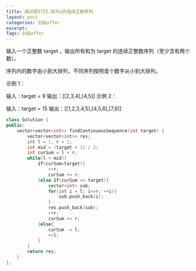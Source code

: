 ```yaml
---
title: 面试题57II.和为s的连续正数序列
layout: post
categories: 剑指offer
excerpt: 
Tags: 剑指offer
---
```


输入一个正整数 target ，输出所有和为 target 的连续正整数序列（至少含有两个数）。

序列内的数字由小到大排列，不同序列按照首个数字从小到大排列。

示例 1：

输入：target = 9
输出：[[2,3,4],[4,5]]
示例 2：

输入：target = 15
输出：[[1,2,3,4,5],[4,5,6],[7,8]]

```c++
class Solution {
public:
    vector<vector<int>> findContinuousSequence(int target) {
        vector<vector<int>> res;
        int l = 1, r = 2;
        int mid = (target + 1) / 2;
        int curSum = l + r;
        while(l < mid){
            if(curSum<target){
                ++r;
                curSum += r;
            }else if(curSum == target){
                vector<int> sub;
                for(int i = l; i<=r; ++i){
                    sub.push_back(i);
                }
                res.push_back(sub);
                ++r;
                curSum += r;
            }else{
                curSum -= l;
                ++l;
            }
        }
        return res;
    }
};
```

